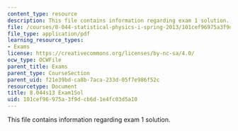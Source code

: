 ```yaml
---
content_type: resource
description: This file contains information regarding exam 1 solution.
file: /courses/8-044-statistical-physics-i-spring-2013/101cef96975a3f9dcb6d1e4fc03d5a10_MIT8_044S13_E1sol_b.pdf
file_type: application/pdf
learning_resource_types:
- Exams
license: https://creativecommons.org/licenses/by-nc-sa/4.0/
ocw_type: OCWFile
parent_title: Exams
parent_type: CourseSection
parent_uid: f21e39bd-ca8b-7aca-233d-05f7e986f52c
resourcetype: Document
title: 8.044s13 Exam1Sol
uid: 101cef96-975a-3f9d-cb6d-1e4fc03d5a10
---
```

This file contains information regarding exam 1 solution.